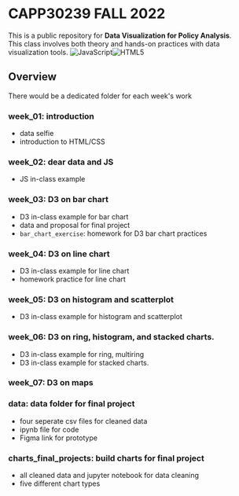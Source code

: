 # CAPP30239 FALL 2022
This is a public repository for **Data Visualization for Policy Analysis**. \
This class involves both theory and hands-on practices with data visualization tools. ![JavaScript](https://img.shields.io/badge/javascript-%23323330.svg?style=for-the-badge&logo=javascript&logoColor=%23F7DF1E)![HTML5](https://img.shields.io/badge/html5-%23E34F26.svg?style=for-the-badge&logo=html5&logoColor=white)
## Overview
There would be a dedicated folder for each week's work  
### week_01: introduction
  - data selfie
  - introduction to HTML/CSS  
### week_02: dear data and JS
  - JS in-class example  
### week_03: D3 on bar chart
  - D3 in-class example for bar chart  
  - data and proposal for final project  
  - `bar_chart_exercise`: homework for D3 bar chart practices  
### week_04: D3 on line chart
  - D3 in-class example for line chart  
  - homework practice for line chart  
### week_05: D3 on histogram and scatterplot  
  - D3 in-class example for histogram and scatterplot
### week_06: D3 on ring, histogram, and stacked charts. 
  - D3 in-class example for ring, multiring  
  - D3 in-class example for stacked charts. 
### week_07: D3 on maps  


### data: data folder for final project  
  - four seperate csv files for cleaned data  
  - ipynb file for code  
  - Figma link for prototype  
### charts_final_projects: build charts for final project  
  - all cleaned data and jupyter notebook for data cleaning  
  - five different chart types
